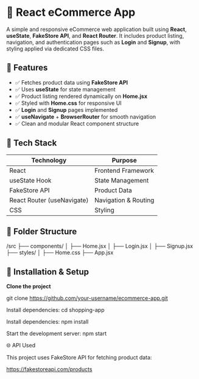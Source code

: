 # 🛒 React eCommerce App

A simple and responsive eCommerce web application built using **React**, **useState**, **FakeStore API**, and **React Router**. It includes product listing, navigation, and authentication pages such as **Login** and **Signup**, with styling applied via dedicated CSS files.



## 🚀 Features

- ✅ Fetches product data using **FakeStore API**
- ✅ Uses **useState** for state management
- ✅ Product listing rendered dynamically on **Home.jsx**
- ✅ Styled with **Home.css** for responsive UI
- ✅ **Login** and **Signup** pages implemented
- ✅ **useNavigate** + **BrowserRouter** for smooth navigation
- ✅ Clean and modular React component structure



## 🧰 Tech Stack

| Technology | Purpose |
|------------|---------|
| React | Frontend Framework |
| useState Hook | State Management |
| FakeStore API | Product Data |
| React Router (useNavigate) | Navigation & Routing |
| CSS | Styling |



## 📂 Folder Structure

/src
├── components/
│ ├── Home.jsx
│ ├── Login.jsx
│ ├── Signup.jsx
├── styles/
│ ├── Home.css
├── App.jsx


## 🔧 Installation & Setup

**Clone the project**

git clone https://github.com/your-username/ecommerce-app.git

Install dependencies: cd shopping-app

Install dependencies: npm install

Start the development server: npm start

🌐 API Used

This project uses FakeStore API for fetching product data:

https://fakestoreapi.com/products